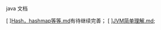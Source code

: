 java 文档

[ ][Hash，hashmap等等.md](https://github.com/duanshoucheng/interview/blob/master/java/Hash%EF%BC%8Chashmap%E7%AD%89%E7%AD%89.md)有待继续完善；
[ ][JVM简单理解.md](https://github.com/duanshoucheng/interview/blob/master/java/JVM%E7%AE%80%E5%8D%95%E7%90%86%E8%A7%A3.md);
